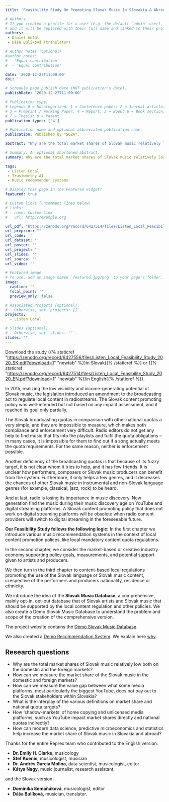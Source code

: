 ```yaml
---
title: 'Feasibility Study On Promoting Slovak Music In Slovakia & Abroad'

# Authors
# If you created a profile for a user (e.g. the default `admin` user), write the username (folder name) here
# and it will be replaced with their full name and linked to their profile.
authors:
 - Daniel Antal 
 - Dáša Bulíková (translator)

# Author notes (optional)
#author_notes:
# - 'Equal contribution'
#  - 'Equal contribution'

date: '2020-12-27T11:00:00'
doi: ''

# Schedule page publish date (NOT publication's date).
publishDate: '2020-12-27T11:00:00'

# Publication type.
# Legend: 0 = Uncategorized; 1 = Conference paper; 2 = Journal article;
# 3 = Preprint / Working Paper; 4 = Report; 5 = Book; 6 = Book section;
# 7 = Thesis; 8 = Patent
publication_types: ['4']

# Publication name and optional abbreviated publication name.
publication: Published by *SOZA*.

abstract: "Why are the total market shares of Slovak music relatively low both on the domestic and the foreign markets? How can we measure the market share of the Slovak music in the domestic and foreign markets? We offer some answers and solution based on empirical research and with the creation of a database and an AI application."

# Summary. An optional shortened abstract.
summary: Why are the total market shares of Slovak music relatively low both on the domestic and the foreign markets? How can we measure the market share of the Slovak music in the domestic and foreign markets? We offer some answers and solution based on empirical research and with the creation of a database and an AI application."

tags: 
 - Listen Local
 - Trustworthy AI
 - Music recommender systems

# Display this page in the Featured widget?
featured: true

# Custom links (uncomment lines below)
# links:
# - name: Custom Link
#   url: http://example.org

url_pdf: "https://zenodo.org/record/6427514/files/Listen_Local_Feasibility_Study_2020_EN.pdf?download=1"
url_preprint: ""
url_code: ''
url_dataset: ''
url_poster: ''
url_project: ''
url_slides: ''
url_source: ''
url_video: ''

# Featured image
# To use, add an image named `featured.jpg/png` to your page's folder.
image:
  caption: ''
  focal_point: ''
  preview_only: false

# Associated Projects (optional).
#   Otherwise, set `projects: []`.
projects:
  - Listen Local

# Slides (optional).
#   Otherwise, set `slides: ""`.
slides: ""
---
```


Download the study {{% staticref "https://zenodo.org/record/6427556/files/Listen_Local_Feasibility_Study_2020_SK.pdf?download=1" "newtab" %}}in Slovak{{% /staticref %}} or {{% staticref "https://zenodo.org/record/6427514/files/Listen_Local_Feasibility_Study_2020_EN.pdf?download=1" "newtab" %}}in English{{% /staticref %}}.

In 2015, realizing the low visibility and income-generating potential of Slovak music, the legislation introduced an amendment to the broadcasting act to regulate local content in radiostreams. The Slovak content promoting policy was well-intended but not based on any impact assessment, and it reached its goal only partially.

The Slovak broadcasting quotas in comparison with other national quotas a very simple, and they are impossible to measure, which makes both compliance and enforcement very difficult. Radio editors do not get any help to find music that fits into the playlists and fulfil the quota obligations – in many cases, it is impossible for them to find out if a song actually meets the quota requirements. For the same reason, neither is enforcement possible.

Another deficiency of the broadcasting quotas is that because of its fuzzy target, it is not clear whom it tries to help, and it has few friends. It is unclear how performers, composers or Slovak music producers can benefit from the system. Furthermore, it only helps a few genres, and it decreases the chances of other Slovak music in instrumental and non-Slovak language genres (for example, classical, jazz, rock) to be heard.

And at last, radio is losing its importance in music discovery. New generation find the music during their music discovery age on YouTube and digital streaming platforms. A Slovak content promoting policy that does not work on digital streaming platforms will be obsolete when radio content providers will switch to digital streaming in the foreseeable future.

**Our Feasibility Study follows the following logic:**
In the first chapter we introduce various music recommendation systems in the context of local content promotion polices, like local mandatory content quota regulations.

In the second chapter, we consider the market-based or creative industry economy supporting policy goals, measurements, and potential support given to artists and producers.

We then turn in the third chapter to content-based local regulations promoting the use of the Slovak language or Slovak music content, irrespective of the performers and producers nationality, residence or ethnicity.

We introduce the idea of the **Slovak Music Database**, a comprehensive, mainly opt-in, opt-out database that of Slovak artists and Slovak music that should be supported by the local content regulation and other policies. We also create a Demo Slovak Music Database to understand the problem and scope of the creation of the comprehensive version.

The project website contains the [Demo Slovak Music Database](https://listen-local.net/project/demo-sk-music-db/).

We also created a [Demo Recommendation System](https://listen-local.net/project/demo-app/). We explain here [why](https://listen-local.net/post/2020-11-23-alternative-recommendations/).

## Research questions
* Why are the total market shares of Slovak music relatively low both on the domestic and the foreign markets?
* How can we measure the market share of the Slovak music in the domestic and foreign markets?
* How can we measure the value gap between what some media platforms, most particularly the biggest YouTube, does not pay out to the Slovak stakeholders within Slovakia?
* What is the interplay of the various definitions on market share and national quota targets?
* How ‘shadow-markets’ of home copying and unlicensed media platforms, such as YouTube impact market shares directly and national quotas indirectly?
* How can modern data science, predictive microeconomics and statistics help increase the market share of Slovak music in Slovakia and abroad?


Thanks for the entire Reprex team who contributed to the English version:

- **Dr. Emily H. Clarke**, musicology
- **Stef Koenis**, musicologist, musician
- **Dr. Andrés Garcia Molina**, data scientist, musicologist, editor
- **Kátya Nagy**, music journalist, research assistant; 

and the Slovak version:
- **Dominika Semaňáková**, musicologist, editor
- **Dáša Bulíková**, musician, translator.
